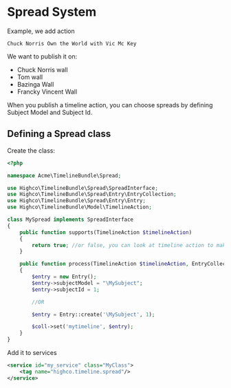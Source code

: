 # Spread System

Example, we add action

    Chuck Norris Own the World with Vic Mc Key

We want to publish it on:

* Chuck Norris wall
* Tom wall
* Bazinga Wall
* Francky Vincent Wall

When you publish a timeline action, you can choose spreads by defining Subject Model and Subject Id.

## Defining a Spread class


Create the class:

```php
<?php

namespace Acme\TimelineBundle\Spread;

use Highco\TimelineBundle\Spread\SpreadInterface;
use Highco\TimelineBundle\Spread\Entry\EntryCollection;
use Highco\TimelineBundle\Spread\Entry\Entry;
use Highco\TimelineBundle\Model\TimelineAction;

class MySpread implements SpreadInterface
{
    public function supports(TimelineAction $timelineAction)
    {
        return true; //or false, you can look at timeline action to make your decision
    }

    public function process(TimelineAction $timelineAction, EntryCollection $coll)
    {
        $entry = new Entry();
        $entry->subjectModel = "\MySubject";
        $entry->subjectId = 1;

        //OR

        $entry = Entry::create('\MySubject', 1);

        $coll->set('mytimeline', $entry);
    }
}
```

Add it to services


```xml
<service id="my_service" class="MyClass">
    <tag name="highco.timeline.spread"/>
</service>
```
